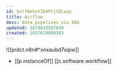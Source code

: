 ```yaml
---
id: bvlf8mSvt3b9PtjtDLwyy
title: Airflow
desc: data pipelines via DAG
updated: 1674833587649
created: 1637619008383
---
```


![[prdct.n8n#^xnxaubd7sqiw]]
- [[p.instanceOf]] [[c.software.workflow]]